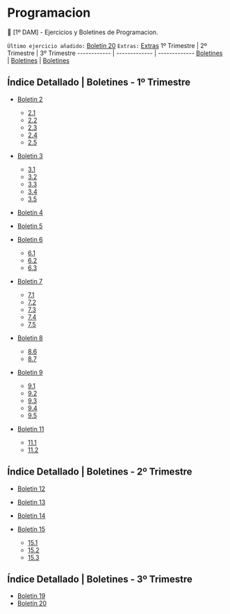 # Programacion
:speech_balloon: [1º DAM] - Ejercicios y Boletines de Programacion.

`Último ejercicio añadido:` [Boletín 20](https://github.com/AFontanMoreira/Programacion/tree/master/Ejercicios/Boletines/3%C2%BA%20Trimestre/com.alexander.Boletin20/src)
`Extras:` [Extras](https://github.com/AFontanMoreira/Programacion/tree/master/Ejercicios/Extras)
1º Trimestre | 2º Trimestre | 3º Trimestre
------------ | ------------- | -------------
[Boletines](https://github.com/AFontanMoreira/Programacion/tree/master/Ejercicios/Boletines/1%C2%BA%20Trimestre) | [Boletines](https://github.com/AFontanMoreira/Programacion/tree/master/Ejercicios/Boletines/2%C2%BA%20Trimestre) | [Boletines](https://github.com/AFontanMoreira/Programacion/tree/master/Ejercicios/Boletines/3%C2%BA%20Trimestre)

## Índice Detallado | Boletines - 1º Trimestre
* [Boletin 2](https://github.com/AFontanMoreira/Programacion/tree/master/Ejercicios/Boletines/1%C2%BA%20Trimestre/Boletin2)
  * [2.1](https://github.com/AFontanMoreira/Programacion/tree/master/Ejercicios/Boletines/1%C2%BA%20Trimestre/Boletin2/Boletin2.1/src)
  * [2.2](https://github.com/AFontanMoreira/Programacion/tree/master/Ejercicios/Boletines/1%C2%BA%20Trimestre/Boletin2/Boletin2.2/src)
  * [2.3](https://github.com/AFontanMoreira/Programacion/tree/master/Ejercicios/Boletines/1%C2%BA%20Trimestre/Boletin2/Boletin2.3/src)
  * [2.4](https://github.com/AFontanMoreira/Programacion/tree/master/Ejercicios/Boletines/1%C2%BA%20Trimestre/Boletin2/Boletin2.4/src)
  * [2.5](https://github.com/AFontanMoreira/Programacion/tree/master/Ejercicios/Boletines/1%C2%BA%20Trimestre/Boletin2/Boletin2.5/src)
* [Boletin 3](https://github.com/AFontanMoreira/Programacion/tree/master/Ejercicios/Boletines/1%C2%BA%20Trimestre/Boletin3)
  * [3.1](https://github.com/AFontanMoreira/Programacion/tree/master/Ejercicios/Boletines/1%C2%BA%20Trimestre/Boletin3/Boletin3.1/src)
  * [3.2](https://github.com/AFontanMoreira/Programacion/tree/master/Ejercicios/Boletines/1%C2%BA%20Trimestre/Boletin3/Boletin3.2/src)
  * [3.3](https://github.com/AFontanMoreira/Programacion/tree/master/Ejercicios/Boletines/1%C2%BA%20Trimestre/Boletin3/Boletin3.3/src)
  * [3.4](https://github.com/AFontanMoreira/Programacion/tree/master/Ejercicios/Boletines/1%C2%BA%20Trimestre/Boletin3/Boletin3.4/src)
  * [3.5](https://github.com/AFontanMoreira/Programacion/tree/master/Ejercicios/Boletines/1%C2%BA%20Trimestre/Boletin3/Boletin3.5/src)
* [Boletin 4](https://github.com/AFontanMoreira/Programacion/tree/master/Ejercicios/Boletines/1%C2%BA%20Trimestre/Boletin4/src)

* [Boletin 5](https://github.com/AFontanMoreira/Programacion/tree/master/Ejercicios/Boletines/1%C2%BA%20Trimestre/Boletin5/src)

* [Boletin 6](https://github.com/AFontanMoreira/Programacion/tree/master/Ejercicios/Boletines/1%C2%BA%20Trimestre/Boletin6)
  * [6.1](https://github.com/AFontanMoreira/Programacion/tree/master/Ejercicios/Boletines/1%C2%BA%20Trimestre/Boletin6/Boletin6.1/src)
  * [6.2](https://github.com/AFontanMoreira/Programacion/tree/master/Ejercicios/Boletines/1%C2%BA%20Trimestre/Boletin6/Boletin6.2/src)
  * [6.3](https://github.com/AFontanMoreira/Programacion/tree/master/Ejercicios/Boletines/1%C2%BA%20Trimestre/Boletin6/Boletin6.3/src)
* [Boletin 7](https://github.com/AFontanMoreira/Programacion/tree/master/Ejercicios/Boletines/1%C2%BA%20Trimestre/Boletin7)
  * [7.1](https://github.com/AFontanMoreira/Programacion/tree/master/Ejercicios/Boletines/1%C2%BA%20Trimestre/Boletin7/Boletin7.1/src)
  * [7.2](https://github.com/AFontanMoreira/Programacion/tree/master/Ejercicios/Boletines/1%C2%BA%20Trimestre/Boletin7/Boletin7.2/src)
  * [7.3](https://github.com/AFontanMoreira/Programacion/tree/master/Ejercicios/Boletines/1%C2%BA%20Trimestre/Boletin7/Boletin7.3/src)
  * [7.4](https://github.com/AFontanMoreira/Programacion/tree/master/Ejercicios/Boletines/1%C2%BA%20Trimestre/Boletin7/Boletin7.4/src)
  * [7.5](https://github.com/AFontanMoreira/Programacion/tree/master/Ejercicios/Boletines/1%C2%BA%20Trimestre/Boletin7/Boletin7.5/src)
* [Boletin 8](https://github.com/AFontanMoreira/Programacion/tree/master/Ejercicios/Boletines/1%C2%BA%20Trimestre/Boletin8)
  * [8.6](https://github.com/AFontanMoreira/Programacion/tree/master/Ejercicios/Boletines/1%C2%BA%20Trimestre/Boletin8/Boletin8.6/src)
  * [8.7](https://github.com/AFontanMoreira/Programacion/tree/master/Ejercicios/Boletines/1%C2%BA%20Trimestre/Boletin8/Boletin8.7/src)
* [Boletin 9](https://github.com/AFontanMoreira/Programacion/tree/master/Ejercicios/Boletines/1%C2%BA%20Trimestre/Boletin9)
  * [9.1](https://github.com/AFontanMoreira/Programacion/tree/master/Ejercicios/Boletines/1%C2%BA%20Trimestre/Boletin9/Boletin9.1/src)
  * [9.2](https://github.com/AFontanMoreira/Programacion/tree/master/Ejercicios/Boletines/1%C2%BA%20Trimestre/Boletin9/Boletin9.2/src)
  * [9.3](https://github.com/AFontanMoreira/Programacion/tree/master/Ejercicios/Boletines/1%C2%BA%20Trimestre/Boletin9/Boletin9.3/src)
  * [9.4](https://github.com/AFontanMoreira/Programacion/tree/master/Ejercicios/Boletines/1%C2%BA%20Trimestre/Boletin9/Boletin9.4/src)
  * [9.5](https://github.com/AFontanMoreira/Programacion/tree/master/Ejercicios/Boletines/1%C2%BA%20Trimestre/Boletin9/Boletin9.5/src)
* [Boletin 11](https://github.com/AFontanMoreira/Programacion/tree/master/Ejercicios/Boletines/1%C2%BA%20Trimestre/Boletin11)
  * [11.1](https://github.com/AFontanMoreira/Programacion/tree/master/Ejercicios/Boletines/1%C2%BA%20Trimestre/Boletin11/Boletin11.1/src)
  * [11.2](https://github.com/AFontanMoreira/Programacion/tree/master/Ejercicios/Boletines/1%C2%BA%20Trimestre/Boletin11/Boletin11.2/src)
  
## Índice Detallado | Boletines - 2º Trimestre
* [Boletin 12](https://github.com/AFontanMoreira/Programacion/tree/master/Ejercicios/Boletines/2%C2%BA%20Trimestre/Boletin12/src)

* [Boletin 13](https://github.com/AFontanMoreira/Programacion/tree/master/Ejercicios/Boletines/2%C2%BA%20Trimestre/Boletin13/src)

* [Boletin 14](https://github.com/AFontanMoreira/Programacion/tree/master/Ejercicios/Boletines/2%C2%BA%20Trimestre/Boletin14/src)

* [Boletín 15](https://github.com/AFontanMoreira/Programacion/tree/master/Ejercicios/Boletines/2%C2%BA%20Trimestre/Boletin15)
  * [15.1](https://github.com/AFontanMoreira/Programacion/tree/master/Ejercicios/Boletines/2%C2%BA%20Trimestre/Boletin15/Boletin15.1/src)
  * [15.2](https://github.com/AFontanMoreira/Programacion/tree/master/Ejercicios/Boletines/2%C2%BA%20Trimestre/Boletin15/Boletin15.2/src)
  * [15.3](https://github.com/AFontanMoreira/Programacion/tree/master/Ejercicios/Boletines/2%C2%BA%20Trimestre/Boletin15/Boletin15.3/src)

## Índice Detallado | Boletines - 3º Trimestre
* [Boletin 19](https://github.com/AFontanMoreira/Programacion/tree/master/Ejercicios/Boletines/3%C2%BA%20Trimestre/com.alexander.Boletin19/src)
* [Boletín 20](https://github.com/AFontanMoreira/Programacion/tree/master/Ejercicios/Boletines/3%C2%BA%20Trimestre/com.alexander.Boletin20/src)
